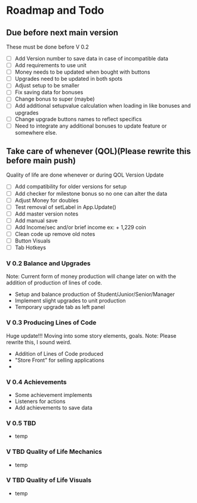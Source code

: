# Roadmap and Todo

## Due before next main version
These must be done before V 0.2
- [ ] Add Version number to save data in case of incompatible data
- [ ] Add requirements to use unit
- [ ] Money needs to be updated when bought with buttons
- [ ] Upgrades need to be updated in both spots
- [ ] Adjust setup to be smaller
- [ ] Fix saving data for bonuses
- [ ] Change bonus to super (maybe)
- [ ] Add additional setupvalue calculation when loading in like bonuses and upgrades
- [ ] Change upgrade buttons names to reflect specifics 
- [ ] Need to integrate any additional bonuses to update feature or somewhere else.

## Take care of whenever (QOL)(Please rewrite this before main push)
Quality of life are done whenever or during QOL Version Update
- [ ] Add compatibility for older versions for setup
- [ ] Add checker for milestone bonus so no one can alter the data
- [ ] Adjust Money for doubles
- [ ] Test removal of setLabel in App.Update()
- [ ] Add master version notes
- [ ] Add manual save
- [ ] Add Income/sec and/or brief income ex: + 1,229 coin
- [ ] Clean code up remove old notes
- [ ] Button Visuals
- [ ] Tab Hotkeys

### V 0.2 Balance and Upgrades
Note: Current form of money production will change later on
with the addition of production of lines of code.
- Setup and balance production of Student/Junior/Senior/Manager
- Implement slight upgrades to unit production
- Temporary upgrade tab as left panel

### V 0.3 Producing Lines of Code
Huge update!!! Moving into some story elements, goals. Note: Please rewrite this, I sound weird.
- Addition of Lines of Code produced
- "Store Front" for selling applications
- 

### V 0.4 Achievements
- Some achievement implements 
- Listeners for actions
- Add achievements to save data

### V 0.5 TBD
- temp

### V TBD Quality of Life Mechanics
- temp

### V TBD Quality of Life Visuals
- temp